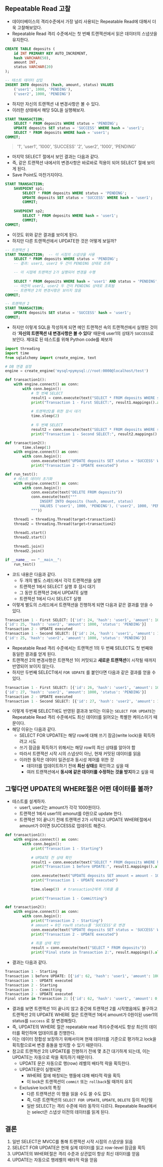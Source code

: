 ## Repeatable Read 고찰

- 데이터베이스의 격리수준에서 가장 널리 사용되는 Repeatable Read에 대해서 더욱 고찰해보았다.
- Repeatable Read 격리 수준에서는 첫 번째 트랜잭션에서 읽은 데이터의 스냅샷을 유지한다.

```sql
CREATE TABLE deposits (
    id INT PRIMARY KEY AUTO_INCREMENT,
    hash VARCHAR(50),
    amount INT,
    status VARCHAR(20)
);

-- 테스트 데이터 삽입
INSERT INTO deposits (hash, amount, status) VALUES 
    ('user1', 1000, 'PENDING'),
    ('user2', 1000, 'PENDING')
```

- 하지만 자신의 트랜잭션 내 변경사항은 볼 수 있다.
- 이러한 상태에서 해당 SQL을 실행해보자.

```sql
START TRANSACTION;
    SELECT * FROM deposits WHERE status = 'PENDING';
    UPDATE deposits SET status = 'SUCCESS' WHERE hash = 'user1';
    SELECT * FROM deposits WHERE hash = 'user1';
COMMIT;
```

> '1', 'user1', '1000', 'SUCCESS'
'2', 'user2', '1000', 'PENDING'
> 
- 마지막 SELECT 절에서 보인 결과는 다음과 같다.
- 즉, 같은 트랜잭션 내에서의 변경사항은 바로바로 적용이 되어 SELECT 절에 보이게 된다.
- Save Point도 마찬가지이다.

```sql
START TRANSACTION;
    SAVEPOINT sp1;
        SELECT * FROM deposits WHERE status = 'PENDING';
        UPDATE deposits SET status = 'SUCCESS' WHERE hash = 'user1';
        COMMIT;
    
    SAVEPOINT sp2;
		SELECT * FROM deposits WHERE hash = 'user1';
        COMMIT;
COMMIT;
```

- 이것도 위와 같은 결과를 보이게 된다.
- 하지만 다른 트랜잭션에서 UPDATE한 것은 어떻게 보일까?

```sql
-- 트랜잭션 1
START TRANSACTION;  -- 이 시점의 스냅샷을 사용
    SELECT * FROM deposits WHERE status = 'PENDING';
    -- 결과: user1, user2 두 건이 PENDING 상태로 조회

    -- 이 시점에 트랜잭션 2가 실행되어 변경을 수행
    
    SELECT * FROM deposits WHERE hash = 'user1' AND status = 'PENDING';
    -- 여전히 user1, user2 두 건이 PENDING 상태로 조회됨
    -- 트랜잭션 2의 변경사항은 보이지 않음
COMMIT;

-- 트랜잭션 2
START TRANSACTION;
    UPDATE deposits SET status = 'SUCCESS' hash = 'user1';
COMMIT;
```

- 하지만 이렇게 SQL을 작성하게 되면 메인 트랜잭션 속의 트랜잭션에서 실행된 것이라 ‘**자신의 트랜잭션 내 변경사항은 볼 수 있다**‘ 때문에 user1의 상태가 `SUCCESS`로 보인다. 제대로 된 테스트를 위해 Python code를 짜보자

```python
import threading
import time
from sqlalchemy import create_engine, text

# DB 연결 설정
engine = create_engine('mysql+pymysql://root:0000@localhost/test')

def transaction1():
    with engine.connect() as conn:
        with conn.begin():
            # 첫 번째 SELECT
            result1 = conn.execute(text("SELECT * FROM deposits WHERE status = 'PENDING'"))
            print("Transaction 1 - First SELECT:", result1.mappings().all())
            
            # 트랜잭션2를 위한 잠시 대기
            time.sleep(2)
            
            # 두 번째 SELECT
            result2 = conn.execute(text("SELECT * FROM deposits WHERE status = 'PENDING'"))
            print("Transaction 1 - Second SELECT:", result2.mappings().all())

def transaction2():
		time.sleep(1)
    with engine.connect() as conn:
        with conn.begin():
            conn.execute(text("UPDATE deposits SET status = 'SUCCESS' WHERE hash = 'user1'"))
            print("Transaction 2 - UPDATE executed")

def run_test():
    # 테스트 데이터 초기화
    with engine.connect() as conn:
        with conn.begin():
            conn.execute(text("DELETE FROM deposits"))
            conn.execute(text("""
                INSERT INTO deposits (hash, amount, status) 
                VALUES ('user1', 1000, 'PENDING'), ('user2', 1000, 'PENDING')
            """))

    thread1 = threading.Thread(target=transaction1)
    thread2 = threading.Thread(target=transaction2)
    
    thread1.start()
    thread2.start()
    
    thread1.join()
    thread2.join()

if __name__ == "__main__":
    run_test()
```

- 코드 내용은 다음과 같다.
    - 두 개의 별도 스레드에서 각각 트랜잭션을 실행
    - 트랜잭션 1에서 SELECT 실행 후 잠시 대기
    - 그 동안 트랜잭션 2에서 UPDATE 실행
    - 트랜잭션 1에서 다시 SELECT 실행
- 이렇게 별도의 스레드에서 트랜잭션을 진행하게 되면 다음과 같은 결과를 얻을 수 있다.

```python
Transaction 1 - First SELECT: [{'id': 24, 'hash': 'user1', 'amount': 1000, 'status': 'PENDING'},
{'id': 25, 'hash': 'user2', 'amount': 1000, 'status': 'PENDING'}]
Transaction 2 - UPDATE executed
Transaction 1 - Second SELECT: [{'id': 24, 'hash': 'user1', 'amount': 1000, 'status': 'PENDING'},
{'id': 25, 'hash': 'user2', 'amount': 1000, 'status': 'PENDING'}]
```

- Repeatable Read 격리 수준에서는 트랜잭션 1의 두 번째 SELECT도 첫 번째와 동일한 결과를 얻게 된다.
- 트랜잭션 2의 변경사항은 트랜잭션 1이 커밋되고 **새로운 트랜잭션**이 시작될 때까지 반영되어 보이지 않는다.
- 하지만 두번째 SELECT에서 `FOR UDPATE` 를 붙인다면 다음과 같은 결과를 얻을 수 있다.

```python
Transaction 1 - First SELECT: [{'id': 26, 'hash': 'user1', 'amount': 1000, 'status': 'PENDING'},
{'id': 27, 'hash': 'user2', 'amount': 1000, 'status': 'PENDING'}]
Transaction 2 - UPDATE executed
Transaction 1 - Second SELECT: [{'id': 27, 'hash': 'user2', 'amount': 1000, 'status': 'PENDING'}]
```

- 이렇게 두번째 SELECT에도 반영된 결과과 보이는 이유는 `SELECT FOR UPDATE`는 Repeatable Read 격리 수준에서도 최신 데이터를 읽어오는 특별한 케이스이기 때문이다.
- 해당 이유는 다음과 같다.
    - SELECT FOR UPDATE는 해당 row에 대해 쓰기 잠금(write lock)을 획득하려고 시도
    - 쓰기 잠금을 획득하기 위해서는 해당 row의 최신 상태를 알아야 함
    - 따라서 트랜잭션 시작 시의 스냅샷이 아닌, 현재 커밋된 데이터를 읽음
    - 이러한 동작은 데이터 일관성과 동시성 제어를 위한 것
        - 데이터를 업데이트하기 전에 **최신 상태**를 확인하고 싶을 때
        - 여러 트랜잭션에서 **동시에 같은 데이터를 수정하는 것을 방지**하고 싶을 때

## 그렇다면 UPDATE의 WHERE절은 어떤 데이터를 볼까?

- 테스트를 설계하자.
    - user1, user2는 amount가 각각 1000원이다.
    - 트랜잭션 1에서 user1의 amonut를 0원으로 update 한다.
    - 트랜잭션 1이 끝나기 전에 트랜잭션 2가 시작되고 UPDATE WHERE절에서 amount가 0이면 SUCCESS로 업데이트 해준다.

```python
def transaction1():
    with engine.connect() as conn:
        with conn.begin():
            print("Transaction 1 - Starting")
            
            # UPDATE 전 상태 확인
            result1 = conn.execute(text("SELECT * FROM deposits WHERE hash = 'user1'"))
            print("Transaction 1 before UPDATE:", result1.mappings().all())
            
            conn.execute(text("UPDATE deposits SET amount = amount - 1000 WHERE hash = 'user1'"))
            print("Transaction 1 - UPDATE executed")
            
            time.sleep(3)  # transaction2에게 기회를 줌
            
            print("Transaction 1 - Committing")

def transaction2():
    with engine.connect() as conn:
        with conn.begin():
            print("Transaction 2 - Starting")
            # amount = 0인 row의 status를 'SUCCESS'로 변경
            conn.execute(text("UPDATE deposits SET status = 'SUCCESS' WHERE amount = 0"))
            print("Transaction 2 - UPDATE executed")
            
            # 최종 상태 확인
            result = conn.execute(text("SELECT * FROM deposits"))
            print("Final state in Transaction 2:", result.mappings().all())
```

- 결과는 다음과 같다.

```python
Transaction 1 - Starting
Transaction 1 before UPDATE: [{'id': 62, 'hash': 'user1', 'amount': 1000, 'status': 'PENDING'}]
Transaction 1 - UPDATE executed
Transaction 2 - Starting
Transaction 1 - Committing
Transaction 2 - UPDATE executed
Final state in Transaction 2: [{'id': 62, 'hash': 'user1', 'amount': 0, 'status': 'SUCCESS'}, {'id': 63, 'hash': 'user2', 'amount': 1000, 'status': 'PENDING'}]
```

- 결과를 보면 트랜잭션 1이 끝나지 않고 중간에 트랜잭션 2를 시작했음에도 불구하고 트랜잭션 2의 UPDATE WHERE 절은 트랜잭션 1에서 amount가 0원이된 user1의 status를 `success` 로 잘 변경해줬다.
- 즉, UPDATE의 WHERE 절은 repeatable read 격리수준에서도 항상 최신의 데이터를 확인하며 업데이트를 진행한다.
- 이는 데이터 정합성 보장하기 위해서이며 현재 데이터를 기준으로 평가하고 lock을 획득함으로써 변경 충돌을 방지할 수 있기 때문이다.
- 참고로 트랜잭션 2의 UPDATE를 진행하기 전에 몇 초간 대기하게 되는데, 이는 UPDATE는 자동으로 락을 획득하기 때문이다.
    - UPDATE 문은 자동으로 행(row) 레벨의 배타적 락을 획득한다.
    - UPDATE문이 실행되면
        - WHERE 절에 매칭되는 행들에 대해 배타적 락을 획득
        - 이 lock은 트랜잭션이 `commit` 또는 `rollback`될 때까지 유지
    - Exclusive lock의 특징
        - 다른 트랜잭션은 이 행을 읽을 수도 쓸 수도 없다.
        - 즉, 다른 트랜잭션의 `SELECT FOR UPDATE`, `UPDATE`, `DELETE` 등이 차단됨
        - 일반 SELECT는 격리 수준에 따라 동작이 다르다. Repeatable Read에서는 select은 스냅샷 이전의 데이터를 읽게 된다.

## 결론

1. 일반 SELECT은 MVCC를 통해 트랜잭션 시작 시점의 스냅샷을 읽음
2. SELECT FOR UPDATE은 현재 실제 데이터를 읽고 row-level 잠금을 획득
3. UPDATE의 WHERE절은 격리 수준과 상관없이 항상 최신 데이터를 얻음
4. UPDATE는 자동으로 행레벨의 배타적 락을 얻음